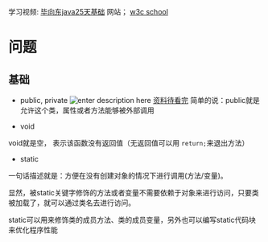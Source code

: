 学习视频: [毕向东java25天基础](https://www.bilibili.com/video/av54174163) 
网站； [w3c school](https://www.w3cschool.cn/java/java-basic-syntax.html)
# 问题

## 基础
* public, private
![enter description here](http://pxne3dnp1.bkt.clouddn.com/xiaoshujiang/1571218681550.png)
[资料待看完](https://blog.csdn.net/shenwansangz/article/details/82218944)
简单的说：public就是允许这个类，属性或者方法能够被外部调用

* void

void就是空， 表示该函数没有返回值（无返回值可以用 `return;`来退出方法）

* static

一句话描述就是：方便在没有创建对象的情况下进行调用(方法/变量)。

显然，被static关键字修饰的方法或者变量不需要依赖于对象来进行访问，只要类被加载了，就可以通过类名去进行访问。

static可以用来修饰类的成员方法、类的成员变量，另外也可以编写static代码块来优化程序性能
